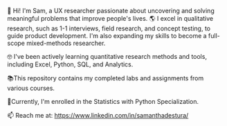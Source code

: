 👋 Hi! I'm Sam, a UX researcher passionate about uncovering and solving meaningful problems that improve people's lives. 🌎 I excel in qualitative research, such as 1-1 interviews, field research, and concept testing, to guide product development. I'm also expanding my skills to become a full-scope mixed-methods researcher.

🤓 I've been actively learning quantitative research methods and tools, including Excel, Python, SQL, and Analytics.

📚This repository contains my completed labs and assignments from various courses.

🐍Currently, I'm enrolled in the Statistics with Python Specialization.

📫 Reach me at: https://www.linkedin.com/in/samanthadestura/

<!---
sdestura/sdestura is a ✨ special ✨ repository because its `README.md` (this file) appears on your GitHub profile.
You can click the Preview link to take a look at your changes.
--->
